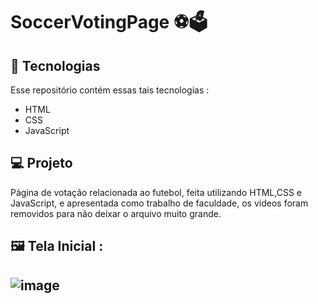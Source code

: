 # SoccerVotingPage ⚽🗳️


## 🚀 Tecnologias
Esse repositório contém essas tais tecnologias :
- HTML
- CSS
- JavaScript
  
## 💻 Projeto
 Página de votação relacionada ao futebol, feita utilizando HTML,CSS e JavaScript, e apresentada como trabalho de faculdade, os vídeos foram removidos para não deixar o arquivo muito grande.

## 🖼️ Tela Inicial :

## ![image](https://github.com/GMoraisz/SoccerVotingPage/assets/136760261/5cd5cd73-2068-4d4b-b95c-dc73ec5894e7)

